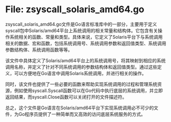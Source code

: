 # File: zsyscall_solaris_amd64.go

zsyscall_solaris_amd64.go文件是Go语言标准库中的一部分，主要用于定义syscall包中Solaris/amd64平台上系统调用的相关常量和结构体。它包含有关操作系统相关的函数、常量和类型。具体来说，它定义了Solaris平台下与系统调用相关的数据、宏和函数，包括系统调用号、系统调用参数和返回值类型、系统调用参数结构体、系统调用函数等等。

该文件中具体定义了Solaris/amd64平台上的系统调用号，将其映射到相应的系统调用名称，并定义了针对不同系统调用的参数结构体和返回值类型。通过这些定义，可以方便地在Go语言中调用Solaris系统调用，并进行相关的操作。

同时，该文件也提供了一些必要的函数来帮助实现系统调用的过程和管理系统资源，例如使用syscall.Syscall函数可以在Go代码中执行底层的系统调用，并立即返回结果，而syscall.Close函数可以关闭打开的文件描述符。

总之，这个文件是Go语言在Solaris/amd64平台下实现系统调用必不可少的文件，为Go程序员提供了一种简单而又高效的访问底层系统服务的方式。

